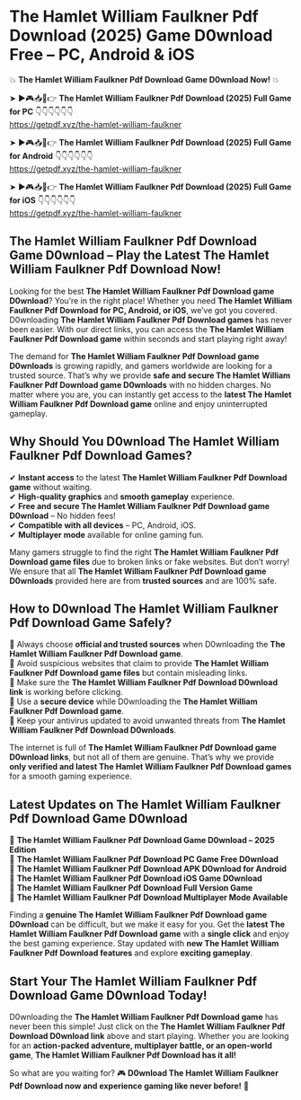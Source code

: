 # The Hamlet William Faulkner Pdf Download (2025) Game D0wnload Free – PC, Android & iOS

💥 **The Hamlet William Faulkner Pdf Download Game D0wnload Now!** 💥  

➤ ►🎮📥📱👉 **The Hamlet William Faulkner Pdf Download (2025) Full Game for PC** 👇👇👇👇👇👇  
https://getpdf.xyz/the-hamlet-william-faulkner  

➤ ►🎮📥📱👉 **The Hamlet William Faulkner Pdf Download (2025) Full Game for Android** 👇👇👇👇👇👇  
https://getpdf.xyz/the-hamlet-william-faulkner  

➤ ►🎮📥📱👉 **The Hamlet William Faulkner Pdf Download (2025) Full Game for iOS** 👇👇👇👇👇👇  
https://getpdf.xyz/the-hamlet-william-faulkner  

## The Hamlet William Faulkner Pdf Download Game D0wnload – Play the Latest The Hamlet William Faulkner Pdf Download Now!

Looking for the best **The Hamlet William Faulkner Pdf Download game D0wnload**? You’re in the right place! Whether you need **The Hamlet William Faulkner Pdf Download for PC, Android, or iOS**, we’ve got you covered. D0wnloading **The Hamlet William Faulkner Pdf Download games** has never been easier. With our direct links, you can access the **The Hamlet William Faulkner Pdf Download game** within seconds and start playing right away!  

The demand for **The Hamlet William Faulkner Pdf Download game D0wnloads** is growing rapidly, and gamers worldwide are looking for a trusted source. That’s why we provide **safe and secure The Hamlet William Faulkner Pdf Download game D0wnloads** with no hidden charges. No matter where you are, you can instantly get access to the **latest The Hamlet William Faulkner Pdf Download game** online and enjoy uninterrupted gameplay.  

## **Why Should You D0wnload The Hamlet William Faulkner Pdf Download Games?**  

✔ **Instant access** to the latest **The Hamlet William Faulkner Pdf Download game** without waiting.  
✔ **High-quality graphics** and **smooth gameplay** experience.  
✔ **Free and secure The Hamlet William Faulkner Pdf Download game D0wnload** – No hidden fees!  
✔ **Compatible with all devices** – PC, Android, iOS.  
✔ **Multiplayer mode** available for online gaming fun.  

Many gamers struggle to find the right **The Hamlet William Faulkner Pdf Download game files** due to broken links or fake websites. But don’t worry! We ensure that all **The Hamlet William Faulkner Pdf Download game D0wnloads** provided here are from **trusted sources** and are 100% safe.  

## **How to D0wnload The Hamlet William Faulkner Pdf Download Game Safely?**  

📌 Always choose **official and trusted sources** when D0wnloading the **The Hamlet William Faulkner Pdf Download game**.  
📌 Avoid suspicious websites that claim to provide **The Hamlet William Faulkner Pdf Download game files** but contain misleading links.  
📌 Make sure the **The Hamlet William Faulkner Pdf Download D0wnload link** is working before clicking.  
📌 Use a **secure device** while D0wnloading the **The Hamlet William Faulkner Pdf Download game**.  
📌 Keep your antivirus updated to avoid unwanted threats from **The Hamlet William Faulkner Pdf Download D0wnloads**.  

The internet is full of **The Hamlet William Faulkner Pdf Download game D0wnload links**, but not all of them are genuine. That’s why we provide **only verified and latest The Hamlet William Faulkner Pdf Download games** for a smooth gaming experience.  

## **Latest Updates on The Hamlet William Faulkner Pdf Download Game D0wnload**  

🔹 **The Hamlet William Faulkner Pdf Download Game D0wnload – 2025 Edition**  
🔹 **The Hamlet William Faulkner Pdf Download PC Game Free D0wnload**  
🔹 **The Hamlet William Faulkner Pdf Download APK D0wnload for Android**  
🔹 **The Hamlet William Faulkner Pdf Download iOS Game D0wnload**  
🔹 **The Hamlet William Faulkner Pdf Download Full Version Game**  
🔹 **The Hamlet William Faulkner Pdf Download Multiplayer Mode Available**  

Finding a **genuine The Hamlet William Faulkner Pdf Download game D0wnload** can be difficult, but we make it easy for you. Get the **latest The Hamlet William Faulkner Pdf Download game** with a **single click** and enjoy the best gaming experience. Stay updated with **new The Hamlet William Faulkner Pdf Download features** and explore **exciting gameplay**.  

## **Start Your The Hamlet William Faulkner Pdf Download Game D0wnload Today!**  

D0wnloading the **The Hamlet William Faulkner Pdf Download game** has never been this simple! Just click on the **The Hamlet William Faulkner Pdf Download D0wnload link** above and start playing. Whether you are looking for an **action-packed adventure, multiplayer battle, or an open-world game**, **The Hamlet William Faulkner Pdf Download has it all!**  

So what are you waiting for? 🎮 **D0wnload The Hamlet William Faulkner Pdf Download now and experience gaming like never before!** 🚀  